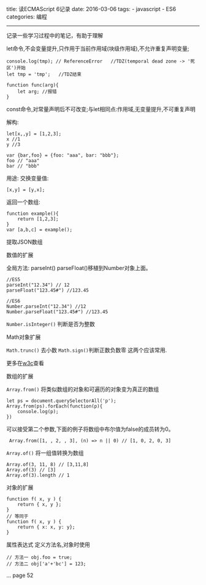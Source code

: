 title: 读ECMAScript 6记录
date: 2016-03-06
tags: 
    - javascript
    - ES6
categories: 编程

---
记录一些学习过程中的笔记，有助于理解

<!--more-->  

let命令,不会变量提升,只作用于当前作用域(块级作用域),不允许重复声明变量;

```
console.log(tmp); // ReferenceError   //TDZ(temporal dead zone -> '死区')开始
let tmp = 'tmp';   //TDZ结束
```

```
function func(arg){
	let arg; //报错
}
```
const命令,对常量声明后不可改变;与let相同点:作用域,无变量提升,不可重复声明

解构:

```
let[x,,y] = [1,2,3];
x //1
y //3

var {bar,foo} = {foo: "aaa", bar: "bbb"};
foo // "aaa"
bar // "bbb"
```
用途:
交换变量值:

```
[x,y] = [y,x];
```
返回一个数组:

```
function example(){
	return [1,2,3];
}
var [a,b,c] = example();
```
提取JSON数组

数值的扩展

全局方法: parseInt() parseFloat()移植到Number对象上面。

```
//ES5
parseInt("12.34") // 12
parseFloat("123.45#") //123.45

//ES6
Number.parseInt("12.34") //12
Number.parseFloat("123.45#") //123.45
```

`Number.isInteger()` 判断是否为整数

Math对象扩展

`Math.trunc()` 去小数 `Math.sign()`判断正数负数零 这两个应该常用.

更多在[w3c](http://www.w3schools.com/js/js_reserved.asp)查看

数组的扩展

`Array.from()` 将类似数组的对象和可遍历的对象变为真正的数组

```
let ps = document.querySelectorAll('p');
Array.from(ps).forEach(function(p){
	console.log(p);
})
```

可以接受第二个参数,下面的例子将数组中布尔值为false的成员转为0。

```
￼Array.from([1, , 2, , 3], (n) => n || 0) // [1, 0, 2, 0, 3]
```

`Array.of()` 将一组值转换为数组

```
Array.of(3, 11, 8) // [3,11,8] 
Array.of(3) // [3] 
Array.of(3).length // 1
```

对象的扩展

```
function f( x, y ) { 
	return { x, y };
}
// 等同于
function f( x, y ) { 
	return { x: x, y: y};
}
```

属性表达式 定义方法名,对象时使用

```
// 方法一 obj.foo = true;
// 方法二 obj['a'+'bc'] = 123;
```
...
page 52
